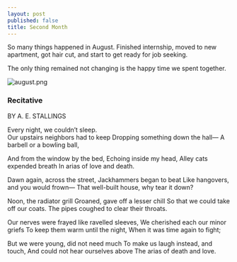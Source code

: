 ```yaml
---
layout: post
published: false
title: Second Month
---
```

So many things happened in August. Finished internship, moved to new apartment, got hair cut, and start to get ready for job seeking. 

The only thing remained not changing is the happy time we spent together.


![august.png]({{site.baseurl}}/img/august.png)


### Recitative
BY A. E. STALLINGS

Every night, we couldn’t sleep.   
Our upstairs neighbors had to keep 
Dropping something down the hall— 
A barbell or a bowling ball, 

And from the window by the bed, 
Echoing inside my head, 
Alley cats expended breath 
In arias of love and death. 

Dawn again, across the street, 
Jackhammers began to beat 
Like hangovers, and you would frown— 
That well-built house, why tear it down? 

Noon, the radiator grill 
Groaned, gave off a lesser chill 
So that we could take off our coats. 
The pipes coughed to clear their throats. 

Our nerves were frayed like ravelled sleeves, 
We cherished each our minor griefs 
To keep them warm until the night, 
When it was time again to fight; 

But we were young, did not need much 
To make us laugh instead, and touch, 
And could not hear ourselves above 
The arias of death and love.